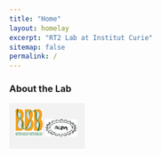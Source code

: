 ```yaml
---
title: "Home"
layout: homelay
excerpt: "RT2 Lab at Institut Curie"
sitemap: false
permalink: /
---
```


### About the Lab

<div style="display: flex; flex-direction: row;">
  
  <div style="flex-basis: 25%; background-color: #f2f2f2; padding: 10px;">
    <!-- Left section content goes here -->
<img src="images/logo/bbb_logo_yl_xl_v1.jpg" alt="logo example 2" width="50" height="50">
<img src="images/logo/screen_shot_2018-02-19_at_10.50.36_am_0.png" alt="logo example 3" style="width:50%;height:50%">
  </div>
  
  <div style="flex-basis: 75%; padding: 10px;">
    <!-- Right section content goes here -->

  </div>
  
</div>
